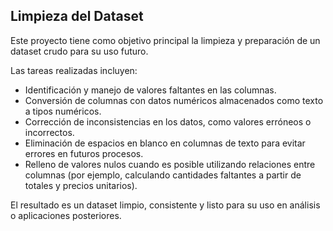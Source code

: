 ## Limpieza del Dataset

Este proyecto tiene como objetivo principal la limpieza y preparación de un dataset crudo para su uso futuro.  

Las tareas realizadas incluyen:

- Identificación y manejo de valores faltantes en las columnas.  
- Conversión de columnas con datos numéricos almacenados como texto a tipos numéricos.  
- Corrección de inconsistencias en los datos, como valores erróneos o incorrectos.  
- Eliminación de espacios en blanco en columnas de texto para evitar errores en futuros procesos.  
- Relleno de valores nulos cuando es posible utilizando relaciones entre columnas (por ejemplo, calculando cantidades faltantes a partir de totales y precios unitarios).

El resultado es un dataset limpio, consistente y listo para su uso en análisis o aplicaciones posteriores.
